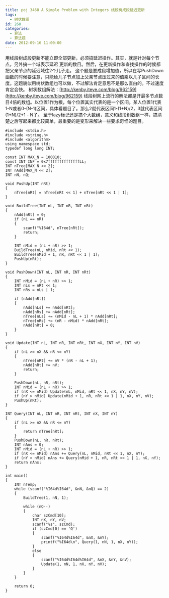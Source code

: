 ```yaml
---
title: poj 3468 A Simple Problem with Integers 线段树成段延迟更新
tags:
  - 树状数组
id: 260
categories:
  - 算法 
  - 算法题
date: 2012-09-16 11:00:00
---
```


用线段树成段更新不能立即全部更新，必须搞延迟操作。其实，就是针对每个节点，另外搞一个域表示延迟
更新的数目。然后，在更新操作和查找操作的时候都把父亲节点的延迟域往2个儿子走。
这个题是要成段增加值，所以在写PushDown函数的时候要注意，只能给儿子节点加上父亲节点压过来的值乘以儿子区间的长度。这题貌似用树状数组也可以做，不过解法肯定意思不是那么直白的。不过速度肯定会快。
树状数组解法：[http://kenby.iteye.com/blog/962159](http://kenby.iteye.com/blog/962159)
线段树网上流行的解法都是开最多节点数目4倍的数组。以位置1作为根，每个位置其实代表的是一个区间。某人位置1代表1-N或者0-(N-1)区间，具体看题目了。那么2就代表区间1-(1+N)/2，3就代表区间(1+N)/2+1 - N了。
至于lazy标记还是搞个大数组，意义和线段树数组一样，搞清楚之后写起来都比较简单，最重要的是变形来解决一些要求奇怪的题目。

``` stylus
#include <stdio.h>
#include <string.h>
#include <algorithm>
using namespace std;
typedef long long INT;

const INT MAX_N = 100010;
const INT INF = 0x7ffffffffffffffLL;
INT nTree[MAX_N << 2];
INT nAdd[MAX_N << 2];
INT nN, nQ;

void PushUp(INT nRt)
{
    nTree[nRt] = nTree[nRt << 1] + nTree[nRt << 1 | 1];
}

void BuildTree(INT nL, INT nR, INT nRt)
{
    nAdd[nRt] = 0;
    if (nL == nR)
    {
        scanf("%I64d", nTree[nRt]);
        return;
    }

    INT nMid = (nL + nR) >> 1;
    BuildTree(nL, nMid, nRt << 1);
    BuildTree(nMid + 1, nR, nRt << 1 | 1);
    PushUp(nRt);
}

void PushDown(INT nL, INT nR, INT nRt)
{
    INT nMid = (nL + nR) >> 1;
    INT nLs = nRt << 1;
    INT nRs = nLs | 1;

    if (nAdd[nRt])
    {
        nAdd[nLs] += nAdd[nRt];
        nAdd[nRs] += nAdd[nRt];
        nTree[nLs] += (nMid - nL + 1) * nAdd[nRt];
        nTree[nRs] += (nR - nMid) * nAdd[nRt];
        nAdd[nRt] = 0;
    }
}

void Update(INT nL, INT nR, INT nRt, INT nX, INT nY, INT nV)
{
    if (nL >= nX && nR <= nY)
    {
        nTree[nRt] += nV * (nR - nL + 1);
        nAdd[nRt] += nV;
        return;
    }

    PushDown(nL, nR, nRt);
    INT nMid = (nL + nR) >> 1;
    if (nX <= nMid) Update(nL, nMid, nRt << 1, nX, nY, nV);
    if (nY > nMid) Update(nMid + 1, nR, nRt << 1 | 1, nX, nY, nV);
    PushUp(nRt);
}

INT Query(INT nL, INT nR, INT nRt, INT nX, INT nY)
{
    if (nL >= nX && nR <= nY)
    {
        return nTree[nRt];
    }
    PushDown(nL, nR, nRt);
    INT nAns = 0;
    INT nMid = (nL + nR) >> 1;
    if (nX <= nMid) nAns += Query(nL, nMid, nRt << 1, nX, nY);
    if (nY > nMid) nAns += Query(nMid + 1, nR, nRt << 1 | 1, nX, nY);
    return nAns;
}

int main()
{
    INT nTemp;
    while (scanf("%I64d%I64d", &nN, &nQ) == 2)
    {
        BuildTree(1, nN, 1);

        while (nQ--)
        {
            char szCmd[10];
            INT nX, nY, nV;
            scanf("%s", szCmd);
            if (szCmd[0] == 'Q')
            {
                scanf("%I64d%I64d", &nX, &nY);
                printf("%I64d\n", Query(1, nN, 1, nX, nY));
            }
            else
            {
                scanf("%I64d%I64d%I64d", &nX, &nY, &nV);
                Update(1, nN, 1, nX, nY, nV);
            }
        }
    }

    return 0;
}
```
